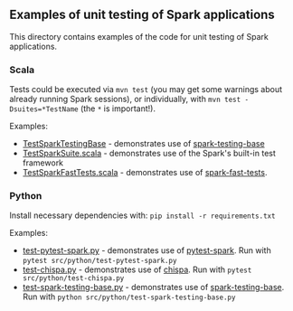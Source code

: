 ## Examples of unit testing of Spark applications

This directory contains examples of the code for unit testing of Spark applications.


### Scala

Tests could be executed via `mvn test` (you may get some warnings about already running Spark sessions), or individually, with `mvn test -Dsuites=*TestName` (the `*` is important!).

Examples:
* [TestSparkTestingBase](src/test/scala/net/alexott/demos/spark/TestSparkTestingBase.scala) - demonstrates use of [spark-testing-base](https://github.com/holdenk/spark-testing-base)
* [TestSparkSuite.scala](src/test/scala/net/alexott/demos/spark/TestSparkSuite.scala) - demonstrates use of the Spark's built-in test framework
* [TestSparkFastTests.scala](src/test/scala/net/alexott/demos/spark/TestSparkFastTests.scala) - demonstrates use of [spark-fast-tests](https://github.com/MrPowers/spark-fast-tests).


### Python

Install necessary dependencies with: `pip install -r requirements.txt`

Examples:
* [test-pytest-spark.py](src/python/test-pytest-spark.py) - demonstrates use of [pytest-spark](https://github.com/malexer/pytest-spark).  Run with `pytest src/python/test-pytest-spark.py`
* [test-chispa.py](src/python/test-chispa.py) - demonstrates use of [chispa](https://github.com/MrPowers/chispa).  Run with `pytest src/python/test-chispa.py`
* [test-spark-testing-base.py](src/python/test-spark-testing-base.py) - demonstrates use of [spark-testing-base](https://github.com/holdenk/spark-testing-base).  Run with `python src/python/test-spark-testing-base.py`
